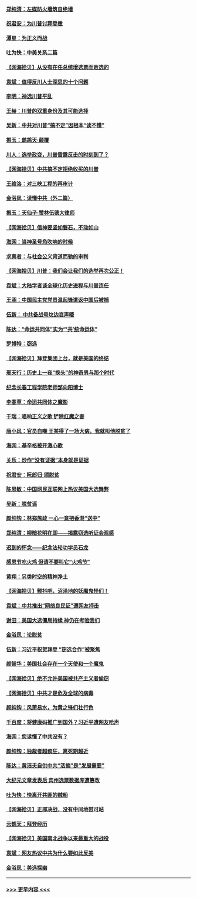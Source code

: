 #### [郑纯清：左媒防火墙筑自绝墙](../pages/nsc993/n12602226.md?t=12081051) 
#### [祝君安：为川普讨拜登檄](../pages/nsc993/n12602199.md?t=12081051) 
#### [潭星：为正义而战](../pages/nsc993/n12600926.md?t=12081051) 
#### [吐为快：中美关系二篇](../pages/nsc993/n12600908.md?t=12081051) 
#### [【网海拾贝】从没有在任总统增选票而败选的](../pages/nsc993/n12600435.md?t=12081051) 
#### [袁斌：值得反川人士深思的十个问题](../pages/nsc993/n12600332.md?t=12081051) 
#### [李明：神选川普平乱](../pages/nsc993/n12599751.md?t=12081051) 
#### [王赫：川普的双重身份及其可能选择](../pages/nsc993/n12599723.md?t=12081051) 
#### [吴新：中共对川普“搞不定”因根本“读不懂”](../pages/nsc993/n12599502.md?t=12081051) 
#### [振玉：鹧鸪天‧颠覆](../pages/nsc993/n12599494.md?t=12081051) 
#### [川人：选举政变，川普雷霆反击的时刻到了？](../pages/nsc993/n12599291.md?t=12081051) 
#### [【网海拾贝】中共搞不定拒绝收买的川普](../pages/nsc993/n12598955.md?t=12081051) 
#### [王维洛：对三峡工程的再审计](../pages/nsc993/n12598436.md?t=12081051) 
#### [金浴凤：读懂中共（外二篇）](../pages/nsc993/n12597943.md?t=12081051) 
#### [振玉：天仙子‧赞林伍德大律师](../pages/nsc993/n12597929.md?t=12081051) 
#### [【网海拾贝】信神要坚如磐石，不动如山](../pages/nsc993/n12597901.md?t=12081051) 
#### [海网：当神圣号角吹响的时候](../pages/nsc993/n12595891.md?t=12081051) 
#### [求真者：与社会公义背道而驰的审判](../pages/nsc993/n12595868.md?t=12081051) 
#### [【网海拾贝】川普：我们会让我们的选举再次公正！](../pages/nsc993/n12594930.md?t=12081051) 
#### [袁斌：大陆学者谈全球化历史进程与川普连任](../pages/nsc993/n12594690.md?t=12081051) 
#### [王涵：中国民主党党员温起锋遣返中国后被捕](../pages/nsc993/n12594540.md?t=12081051) 
#### [伍新： 中共备战号坟边哀声嚎](../pages/nsc993/n12593086.md?t=12081051) 
#### [陈达：“命运共同体”实为“‘共’统命运体”](../pages/nsc993/n12590865.md?t=12081051) 
#### [罗博特：窃选](../pages/nsc993/n12590619.md?t=12081051) 
#### [【网海拾贝】拜登集团上台，就是美国的终结](../pages/nsc993/n12589725.md?t=12081051) 
#### [邢天行：历史上一夜“换头”的神奇男与那个时代](../pages/nsc993/n12589424.md?t=12081051) 
#### [纪念长春工程学院老师邹向阳博士](../pages/nsc993/n12585390.md?t=12081051) 
#### [李春草：命运共同体之魔影](../pages/nsc993/n12585026.md?t=12081051) 
#### [千瑞：唱响正义之歌 铲除红魔之害](../pages/nsc993/n12585002.md?t=12081051) 
#### [唐小风：官员自嘲 王某得了一场大病，我就叫他脱贫了](../pages/nsc993/n12584981.md?t=12081051) 
#### [海网：基辛格被开激心歌](../pages/nsc993/n12584946.md?t=12081051) 
#### [关乐：炒作“没有证据”本身就是证据](../pages/nsc993/n12583146.md?t=12081051) 
#### [祝君安：阮郎归‧颂脱贫](../pages/nsc993/n12583119.md?t=12081051) 
#### [陈思敏：中国网民互联网上热议美国大选舞弊](../pages/nsc993/n12582845.md?t=12081051) 
#### [吴新：脱贫谣](../pages/nsc993/n12580839.md?t=12081051) 
#### [颜纯钩：林郑施政 一心一意把香港“送中”](../pages/nsc993/n12580805.md?t=12081051) 
#### [郑纯清：柳暗花明在即——揭露窃选听证会观感](../pages/nsc993/n12580795.md?t=12081051) 
#### [迟到的怀念——纪念法轮功学员石龙](../pages/nsc993/n12580245.md?t=12081051) 
#### [感恩节吃火鸡  但请不要叫它“火鸡节”](../pages/nsc993/n12580252.md?t=12081051) 
#### [黄翔：另类时空的精神净土](../pages/nsc993/n12578638.md?t=12081051) 
#### [【网海拾贝】颤抖吧，沼泽地的妖魔鬼怪们！](../pages/nsc993/n12578552.md?t=12081051) 
#### [袁斌：中共推出“网络良民证”遭网友抨击](../pages/nsc993/n12578511.md?t=12081051) 
#### [谢田：美国大选僵局持续 神仍在考验我们](../pages/nsc993/n12577432.md?t=12081051) 
#### [金浴凤：论脱贫](../pages/nsc993/n12576386.md?t=12081051) 
#### [伍新：习近平祝贺拜登 “窃选合作”被聚焦](../pages/nsc993/n12576358.md?t=12081051) 
#### [颜智华：美国社会存在一个天使和一个魔鬼](../pages/nsc993/n12574299.md?t=12081051) 
#### [【网海拾贝】绝不允许美国被共产主义者偷窃](../pages/nsc993/n12573396.md?t=12081051) 
#### [【网海拾贝】中共才是危及全球的病毒](../pages/nsc993/n12571204.md?t=12081051) 
#### [颜纯钩：风萧易水，为黄之锋们壮行色](../pages/nsc993/n12571487.md?t=12081051) 
#### [千百度：将健康码推广到国外？习近平遭网友呛声](../pages/nsc993/n12570808.md?t=12081051) 
#### [海网：您读懂了中共没有？](../pages/nsc993/n12570487.md?t=12081051) 
#### [颜纯钩：独裁者越疯狂，离死期越近](../pages/nsc993/n12569055.md?t=12081051) 
#### [陈达：黄洁夫自供中共“活摘”是“发展需要”](../pages/nsc993/n12568541.md?t=12081051) 
#### [大纪元文章发表后 宾州选票数据库遭篡改](../pages/nsc993/n12568105.md?t=12081051) 
#### [吐为快：快离开共匪的贼船](../pages/nsc993/n12568462.md?t=12081051) 
#### [【网海拾贝】正邪决战，没有中间地带可站](../pages/nsc993/n12568439.md?t=12081051) 
#### [云鹤天：拜登经历](../pages/nsc993/n12567294.md?t=12081051) 
#### [【网海拾贝】美国南北战争以来最重大的战役](../pages/nsc993/n12567247.md?t=12081051) 
#### [袁斌：网友热议中共为什么要如此反美](../pages/nsc993/n12567162.md?t=12081051) 
#### [金浴凤：美选探幽](../pages/nsc993/n12567147.md?t=12081051) 

----
#### [ >>> 更早内容 <<< ](../indexes/nsc993-earlier.md)
